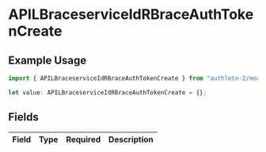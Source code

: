 # APILBraceserviceIdRBraceAuthTokenCreate

## Example Usage

```typescript
import { APILBraceserviceIdRBraceAuthTokenCreate } from "authlete-2/models";

let value: APILBraceserviceIdRBraceAuthTokenCreate = {};
```

## Fields

| Field       | Type        | Required    | Description |
| ----------- | ----------- | ----------- | ----------- |
